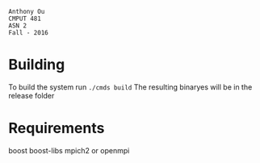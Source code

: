     Anthony Ou
    CMPUT 481
    ASN 2
    Fall - 2016

# Building

To build the system
run `./cmds build`
The resulting binaryes will be in the release folder

# Requirements
boost
boost-libs
mpich2 or openmpi
